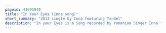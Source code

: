 ```yaml
---
pageid: 41691840
title: "In Your Eyes (Inna song)"
short_summary: "2013 single by Inna featuring Yandel"
description: "In your Eyes is a Song recorded by romanian Singer Inna for her third Studio Album Party never ends. The Song was released through Roton on november 3 2013 and features the vocal Collaboration of puerto rican Reggaeton Performer Yandel. The track–recorded at the Rokstone Studios–Was written by Steve Mac, Yandel and Ina Wroldsen, while Production was solely handled by Mac. Musically, 'in your Eyes' is inspired by Latin Music and encompasses a Hip Hop Style because of Yandel's Contribution."
---
```


